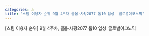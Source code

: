 ```yaml
---
categories: a
title: "스팀 이용자 순위 9월 4주차 콜옵·사펑2077 톱10 입성  글로벌이코노믹"
---
```

[스팀 이용자 순위] 9월 4주차, 콜옵·사펑2077 톱10 입성&nbsp;&nbsp;글로벌이코노믹